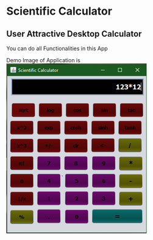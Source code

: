 # Scientific Calculator

<h2>User Attractive Desktop Calculator</h2>

<p>You can do all Functionalities in this App</p>
<span>Demo Image of Application is</span>

<img src="./Scientific-Calculator/Images/calc.png"/>